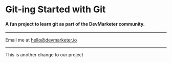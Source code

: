 # Git-ing Started with Git

#### A fun project to learn git as part of the **DevMarketer** community.

---

Email me at [hello@devmarketer.io](Mailto:hello@devmarketer.io)

---

This is another change to our project